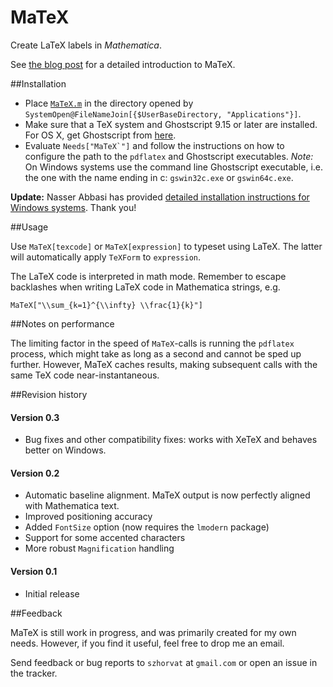 # MaTeX

Create LaTeX labels in *Mathematica*.

See [the blog post](http://szhorvat.net/pelican/latex-typesetting-in-mathematica.html) for a detailed introduction to MaTeX.

##Installation

 - Place [`MaTeX.m`](https://github.com/szhorvat/MaTeX/raw/master/MaTeX.m) in the directory opened by `SystemOpen@FileNameJoin[{$UserBaseDirectory, "Applications"}]`.
 - Make sure that a TeX system and Ghostscript 9.15 or later are installed.  For OS X, get Ghostscript from [here](http://pages.uoregon.edu/koch/).
 - Evaluate ``Needs["MaTeX`"]`` and follow the instructions on how to configure the path to the `pdflatex` and Ghostscript executables.  *Note:* On Windows systems use the command line Ghostscript executable, i.e. the one with the name ending in c: `gswin32c.exe` or `gswin64c.exe`.

**Update:** Nasser Abbasi has provided [detailed installation instructions for Windows systems](https://dl.dropboxusercontent.com/u/38623/using_matex_updated.pdf).  Thank you!


##Usage

Use `MaTeX[texcode]` or `MaTeX[expression]` to typeset using LaTeX.  The latter will automatically apply `TeXForm` to `expression`.

The LaTeX code is interpreted in math mode.  Remember to escape backlashes when writing LaTeX code in Mathematica strings, e.g.

    MaTeX["\\sum_{k=1}^{\\infty} \\frac{1}{k}"]

##Notes on performance

The limiting factor in the speed of `MaTeX`-calls is running the `pdflatex` process, which might take as long as a second and cannot be sped up further.  However, MaTeX caches results, making subsequent calls with the same TeX code near-instantaneous.

##Revision history

#### Version 0.3

 - Bug fixes and other compatibility fixes: works with XeTeX and behaves better on Windows.  

#### Version 0.2

 - Automatic baseline alignment.  MaTeX output is now perfectly aligned with Mathematica text.
 - Improved positioning accuracy
 - Added `FontSize` option (now requires the `lmodern` package)
 - Support for some accented characters
 - More robust `Magnification` handling

#### Version 0.1

 - Initial release

##Feedback

MaTeX is still work in progress, and was primarily created for my own needs.  However, if you find it useful, feel free to drop me an email.

Send feedback or bug reports to `szhorvat` at `gmail.com` or open an issue in the tracker.
